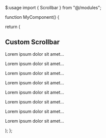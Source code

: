 
$:usage
import { Scrollbar } from "@/modules";

function MyComponent() {

  return (
    <section className="relative h-full max-h-dvh overflow-hidden">
      <Scrollbar overflow="y">
        <h1>Custom Scrollbar</h1>
        <p>Lorem ipsum dolor sit amet...</p>
        <p>Lorem ipsum dolor sit amet...</p>
        <p>Lorem ipsum dolor sit amet...</p>
        <p>Lorem ipsum dolor sit amet...</p>
        <p>Lorem ipsum dolor sit amet...</p>
        <p>Lorem ipsum dolor sit amet...</p>
        <p>Lorem ipsum dolor sit amet...</p>
        <p>Lorem ipsum dolor sit amet...</p>
      </Scrollbar>
    </section>
  );
};